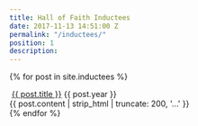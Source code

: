 ```yaml
---
title: Hall of Faith Inductees
date: 2017-11-13 14:51:00 Z
permalink: "/inductees/"
position: 1
description: 
---
```


{% for post in site.inductees %}
<div class="col-xs-12 col-sm-6">
<div class="team-entry">
<a class="team-img" href="{{ post.url | replace: '.html', '' }}"><img class="img-responsive" src="{{ post.img }}" alt=""></a>
<a class="team-title" href="{{ post.url | replace: '.html', '' }}">{{ post.title }}</a>
<a class="team-pos">{{ post.year }}</a>
<div class="team-text">{{ post.content | strip_html | truncate: 200, '...' }}</div>
</div>
</div>
{% endfor %}

